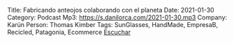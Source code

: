 Title: Fabricando anteojos colaborando con el planeta 
Date: 2021-01-30
Category: Podcast
Mp3: https://s.danilorca.com/2021-01-30.mp3
Company: Karün
Person: Thomas Kimber
Tags: SunGlasses, HandMade, EmpresaB, Recicled, Patagonia, Ecommerce
<a href="https://s.danilorca.com/2021-01-30.mp3" type="audio/mpeg">
Escuchar
</a>
